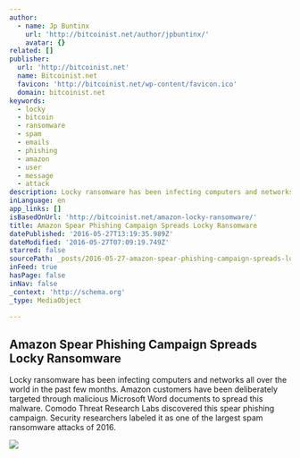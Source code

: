 ```yaml
---
author:
  - name: Jp Buntinx
    url: 'http://bitcoinist.net/author/jpbuntinx/'
    avatar: {}
related: []
publisher:
  url: 'http://bitcoinist.net'
  name: Bitcoinist.net
  favicon: 'http://bitcoinist.net/wp-content/favicon.ico'
  domain: bitcoinist.net
keywords:
  - locky
  - bitcoin
  - ransomware
  - spam
  - emails
  - phishing
  - amazon
  - user
  - message
  - attack
description: Locky ransomware has been infecting computers and networks all over the world in the past few months. Amazon customers have been deliberately targeted through malicious Microsoft Word documents to spread this malware. Comodo Threat Research Labs discovered this spear phishing campaign. Security researchers labeled it as one of the largest spam ransomware attacks of 2016.
inLanguage: en
app_links: []
isBasedOnUrl: 'http://bitcoinist.net/amazon-locky-ransomware/'
title: Amazon Spear Phishing Campaign Spreads Locky Ransomware
datePublished: '2016-05-27T13:19:35.989Z'
dateModified: '2016-05-27T07:09:19.749Z'
starred: false
sourcePath: _posts/2016-05-27-amazon-spear-phishing-campaign-spreads-locky-ransomware.md
inFeed: true
hasPage: false
inNav: false
_context: 'http://schema.org'
_type: MediaObject

---
```

<article style=""><h1>Amazon Spear Phishing Campaign Spreads Locky Ransomware</h1><p>Locky ransomware has been infecting computers and networks all over the world in the past few months. Amazon customers have been deliberately targeted through malicious Microsoft Word documents to spread this malware. Comodo Threat Research Labs discovered this spear phishing campaign. Security researchers labeled it as one of the largest spam ransomware attacks of 2016.</p><img src="http://bitcoinist.net/wp-content/uploads/2016/05/Amazon.jpg" /></article>